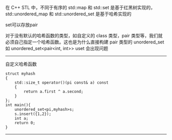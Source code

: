 在 C++ STL 中，不同于有序的 std::map 和 std::set 是基于红黑树实现的，std::unordered_map 和 std::unordered_set 是基于哈希实现的

set可以存放pair

对于没有默认的哈希函数的类型，如自定义的 class 类型，pair 类型等，我们就必须自己指定一个哈希函数。这也是为什么直接构建 pair 类型的 unordered_set 如 unordered_set<pair<int, int>> uset 会出现问题 
***
自定义哈希函数
```
struct myhash
{
    std::size_t operator()(pi const& a) const 
    {
        return a.first ^ a.second;
    }
};
int main(){
    unordered_set<pi,myhash>s;
    s.insert({1,2});
    int a;
    return 0;
}
```
***

